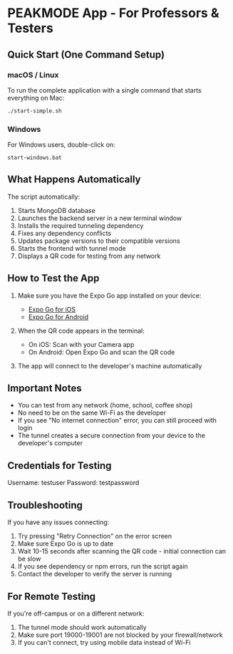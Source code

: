 # PEAKMODE App - For Professors & Testers

## Quick Start (One Command Setup)

### macOS / Linux
To run the complete application with a single command that starts everything on Mac:

```bash
./start-simple.sh
```

### Windows
For Windows users, double-click on:
```
start-windows.bat
```

## What Happens Automatically

The script automatically:
1. Starts MongoDB database
2. Launches the backend server in a new terminal window
3. Installs the required tunneling dependency
4. Fixes any dependency conflicts
5. Updates package versions to their compatible versions
6. Starts the frontend with tunnel mode
7. Displays a QR code for testing from any network

## How to Test the App

1. Make sure you have the Expo Go app installed on your device:
   - [Expo Go for iOS](https://apps.apple.com/app/expo-go/id982107779)
   - [Expo Go for Android](https://play.google.com/store/apps/details?id=host.exp.exponent)

2. When the QR code appears in the terminal:
   - On iOS: Scan with your Camera app
   - On Android: Open Expo Go and scan the QR code

3. The app will connect to the developer's machine automatically

## Important Notes

- You can test from any network (home, school, coffee shop)
- No need to be on the same Wi-Fi as the developer
- If you see "No internet connection" error, you can still proceed with login
- The tunnel creates a secure connection from your device to the developer's computer

## Credentials for Testing

Username: testuser
Password: testpassword

## Troubleshooting

If you have any issues connecting:

1. Try pressing "Retry Connection" on the error screen
2. Make sure Expo Go is up to date
3. Wait 10-15 seconds after scanning the QR code - initial connection can be slow
4. If you see dependency or npm errors, run the script again
5. Contact the developer to verify the server is running

## For Remote Testing

If you're off-campus or on a different network:
1. The tunnel mode should work automatically
2. Make sure port 19000-19001 are not blocked by your firewall/network
3. If you can't connect, try using mobile data instead of Wi-Fi 